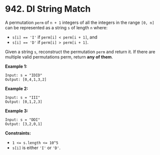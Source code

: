 # 942. DI String Match

A permutation `perm` of `n + 1` integers of all the integers in the range `[0, n]` can be represented as a string `s` of length `n` where:

- `s[i] == 'I'` if `perm[i] < perm[i + 1]`, and
- `s[i] == 'D'` if `perm[i] > perm[i + 1]`.

Given a string `s`, reconstruct the permutation `perm` and return it. If there are multiple valid permutations perm, return **any of them**.

 

**Example 1:**

```
Input: s = "IDID"
Output: [0,4,1,3,2]
```

**Example 2:**

```
Input: s = "III"
Output: [0,1,2,3]
```

**Example 3:**

```
Input: s = "DDI"
Output: [3,2,0,1]
```

 

**Constraints:**

- `1 <= s.length <= 10^5`
- `s[i]` is either `'I'` or `'D'`.